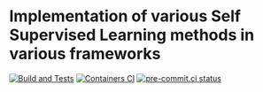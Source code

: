 # Implementation of various Self Supervised Learning methods in various frameworks

[![Build and Tests](https://github.com/SauravMaheshkar/Self-Supervised-Learning/actions/workflows/python.yml/badge.svg)](https://github.com/SauravMaheshkar/Self-Supervised-Learning/actions/workflows/python.yml) [![Containers CI](https://github.com/SauravMaheshkar/Self-Supervised-Learning/actions/workflows/containers.yml/badge.svg)](https://github.com/SauravMaheshkar/Self-Supervised-Learning/actions/workflows/containers.yml) [![pre-commit.ci status](https://results.pre-commit.ci/badge/github/asottile/astpretty/main.svg)](https://results.pre-commit.ci/latest/github/SauravMaheshkar/Self-Supervised-Learning/main)
